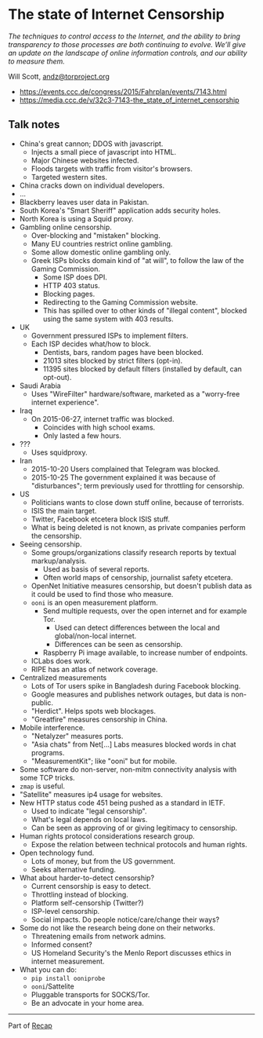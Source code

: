 # The state of Internet Censorship

*The techniques to control access to the Internet, and the ability to bring transparency to those processes are both continuing to evolve. We’ll give an update on the landscape of online information controls, and our ability to measure them.*

Will Scott, andz@torproject.org

- https://events.ccc.de/congress/2015/Fahrplan/events/7143.html
- https://media.ccc.de/v/32c3-7143-the_state_of_internet_censorship


## Talk notes

- China's great cannon; DDOS with javascript.
    - Injects a small piece of javascript into HTML.
    - Major Chinese websites infected.
    - Floods targets with traffic from visitor's browsers.
    - Targeted western sites.
- China cracks down on individual developers.
- ...
- Blackberry leaves user data in Pakistan.
- South Korea's "Smart Sheriff" application adds security holes.
- North Korea is using a Squid proxy.
- Gambling online censorship.
    - Over-blocking and "mistaken" blocking.
    - Many EU countries restrict online gambling.
    - Some allow domestic online gambling only.
    - Greek ISPs blocks domain kind of "at will", to follow the law of the Gaming Commission.
        - Some ISP does DPI.
        - HTTP 403 status.
        - Blocking pages.
        - Redirecting to the Gaming Commission website.
        - This has spilled over to other kinds of "illegal content", blocked using the same system with 403 results.
- UK
    - Government pressured ISPs to implement filters.
    - Each ISP decides what/how to block.
        - Dentists, bars, random pages have been blocked.
        - 21013 sites blocked by strict filters (opt-in).
        - 11395 sites blocked by default filters (installed by default, can opt-out).
- Saudi Arabia
    - Uses "WireFilter" hardware/software, marketed as a "worry-free internet experience".
- Iraq
    - On 2015-06-27, internet traffic was blocked.
        - Coincides with high school exams.
        - Only lasted a few hours.
- ???
    - Uses squidproxy.
- Iran
    - 2015-10-20 Users complained that Telegram was blocked.
    - 2015-10-25 The government explained it was because of "disturbances"; term previously used for throttling for censorship.
- US
    - Politicians wants to close down stuff online, because of terrorists.
    - ISIS the main target.
    - Twitter, Facebook etcetera block ISIS stuff.
    - What is being deleted is not known, as private companies perform the censorship.
- Seeing censorship.
    - Some groups/organizations classify research reports by textual markup/analysis.
        - Used as basis of several reports.
        - Often world maps of censorship, journalist safety etcetera.
    - OpenNet Initiative measures censorship, but doesn't publish data as it could be used to find those who measure.
    - `ooni` is an open measurement platform.
        - Send multiple requests, over the open internet and for example Tor.
            - Used can detect differences between the local and global/non-local internet.
            - Differences can be seen as censorship.
        - Raspberry Pi image available, to increase number of endpoints.
    - ICLabs does work.
    - RIPE has an atlas of network coverage.
- Centralized measurements
    - Lots of Tor users spike in Bangladesh during Facebook blocking.
    - Google measures and publishes network outages, but data is non-public.
    - "Herdict". Helps spots web blockages.
    - "Greatfire" measures censorship in China.
- Mobile interference.
    - "Netalyzer" measures ports.
    - "Asia chats" from Net[...] Labs measures blocked words in chat programs.
    - "MeasurementKit"; like "ooni" but for mobile.
- Some software do non-server, non-mitm connectivity analysis with some TCP tricks.
- `zmap` is useful.
- "Satellite" measures ip4 usage for websites.
- New HTTP status code 451 being pushed as a standard in IETF.
    - Used to indicate "legal censorship".
    - What's legal depends on local laws.
    - Can be seen as approving of or giving legitimacy to censorship.
- Human rights protocol considerations research group.
    - Expose the relation between technical protocols and human rights.
- Open technology fund.
    - Lots of money, but from the US government.
    - Seeks alternative funding.
- What about harder-to-detect censorship?
    - Current censorship is easy to detect.
    - Throttling instead of blocking.
    - Platform self-censorship (Twitter?)
    - ISP-level censorship.
    - Social impacts. Do people notice/care/change their ways?
- Some do not like the research being done on their networks.
    - Threatening emails from network admins.
    - Informed consent?
    - US Homeland Security's the Menlo Report discusses ethics in internet measurement.
- What you can do:
    - `pip install ooniprobe`
    - `ooni`/Sattelite
    - Pluggable transports for SOCKS/Tor.
    - Be an advocate in your home area.


---

Part of [Recap](https://github.com/joelpurra/recap)

